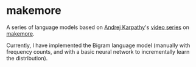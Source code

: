 # makemore

A series of language models based on [Andrej Karpathy](https://karpathy.ai)'s [video series](https://youtu.be/PaCmpygFfXo?si=dJprQlzr0Sazt8UC) on [makemore](https://github.com/karpathy/makemore).

Currently, I have implemented the Bigram language model (manually with frequency counts, and with a basic neural network to incrementally learn the distribution).
